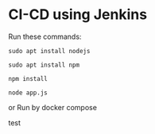 # CI-CD using Jenkins 

Run these commands:


`sudo apt install nodejs`


`sudo apt install npm`


`npm install`

`node app.js`

or Run by docker compose

test

